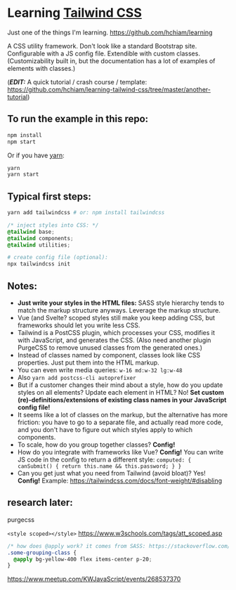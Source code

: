 # Learning [Tailwind CSS](https://tailwindcss.com/)

Just one of the things I'm learning. <https://github.com/hchiam/learning>

A CSS utility framework. Don't look like a standard Bootstrap site. Configurable with a JS config file. Extendible with custom classes. (Customizability built in, but the documentation has a lot of examples of elements with classes.)

(**_EDIT:_** A quick tutorial / crash course / template: <https://github.com/hchiam/learning-tailwind-css/tree/master/another-tutorial>)

## To run the example in this repo:

```bash
npm install
npm start
```

Or if you have [yarn](https://github.com/hchiam/learning-yarn):

```bash
yarn
yarn start
```

## Typical first steps:

```bash
yarn add tailwindcss # or: npm install tailwindcss
```

```css
/* inject styles into CSS: */
@tailwind base;
@tailwind components;
@tailwind utilities;
```

```bash
# create config file (optional):
npx tailwindcss init
```

## Notes:

- **Just write your styles in the HTML files:** SASS style hierarchy tends to match the markup structure anyways. Leverage the markup structure.
- Vue (and Svelte? scoped styles still make you keep adding CSS, but frameworks should let you write less CSS.
- Tailwind is a PostCSS plugin, which processes your CSS, modifies it with JavaScript, and generates the CSS. (Also need another plugin PurgeCSS to remove unused classes from the generated ones.)
- Instead of classes named by component, classes look like CSS properties. Just put them into the HTML markup.
- You can even write media queries: `w-16 md:w-32 lg:w-48`
- Also `yarn add postcss-cli autoprefixer`
- But if a customer changes their mind about a style, how do you update styles on all elements? Update each element in HTML? No! **Set custom (re)-definitions/extensions of existing class names in your JavaScript config file!**
- It seems like a lot of classes on the markup, but the alternative has more friction: you have to go to a separate file, and actually read more code, and you don't have to figure out which styles apply to which components.
- To scale, how do you group together classes? **Config!**
- How do you integrate with frameworks like Vue? **Config!** You can write JS code in the config to return a different style: `computed: { canSubmit() { return this.name && this.password; } }`
- Can you get just what you need from Tailwind (avoid bloat)? Yes! **Config!** Example: <https://tailwindcss.com/docs/font-weight/#disabling>

## research later:

purgecss

`<style scoped></style>` <https://www.w3schools.com/tags/att_scoped.asp>

```css
/* how does @apply work? it comes from SASS: https://stackoverflow.com/questions/41067550/what-is-apply-in-css/41068183#41068183 */
.some-grouping-class {
  @apply bg-yellow-400 flex items-center p-20;
}
```

<https://www.meetup.com/KWJavaScript/events/268537370>
